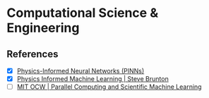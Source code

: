 # Computational Science & Engineering

## References

- [x] [Physics-Informed Neural Networks (PINNs)](https://www.youtube.com/watch?v=G_hIppUWcsc)
- [x] [Physics Informed Machine Learning | Steve Brunton](https://www.youtube.com/playlist?list=PLMrJAkhIeNNQ0BaKuBKY43k4xMo6NSbBa)
- [ ] [MIT OCW | Parallel Computing and Scientific Machine Learning](https://www.youtube.com/playlist?list=PLCAl7tjCwWyGjdzOOnlbGnVNZk0kB8VSa)
